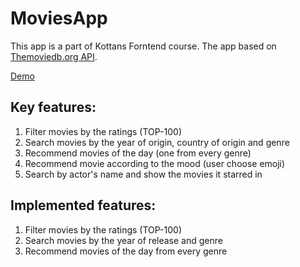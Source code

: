 # MoviesApp

This app is a part of Kottans Forntend course. The app based on [Themoviedb.org API](https://developers.themoviedb.org).

[Demo](https://kasionio.github.io/MoviesApp/)

## Key features:

1. Filter movies by the ratings (TOP-100)
2. Search movies by the year of origin, country of origin and genre
3. Recommend movies of the day (one from every genre)
4. Recommend movie according to the mood (user choose emoji)
5. Search by actor's name and show the movies it starred in

## Implemented features:

1. Filter movies by the ratings (TOP-100)
2. Search movies by the year of release and genre
3. Recommend movies of the day from every genre

